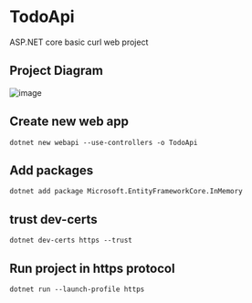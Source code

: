 # TodoApi
ASP.NET core basic curl web project 

## Project Diagram
![image](https://github.com/user-attachments/assets/697a8347-1208-4765-90f3-014ddbb6c848)


## Create new web app
`dotnet new webapi --use-controllers -o TodoApi`

## Add packages
`dotnet add package Microsoft.EntityFrameworkCore.InMemory`

## trust dev-certs
`dotnet dev-certs https --trust`

## Run project in https protocol
`dotnet run --launch-profile https`



